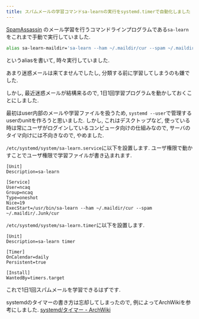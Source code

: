 ```yaml
---
title: スパムメールの学習コマンドsa-learnの実行をsystemd.timerで自動化しました
---
```


[SpamAssassin](https://ja.wikipedia.org/wiki/SpamAssassin)
のメール学習を行うコマンドラインプログラムである`sa-learn`をこれまで手動で実行していました.

~~~sh
alias sa-learn-maildir='sa-learn --ham ~/.maildir/cur --spam ~/.maildir/.Junk/cur --progress'
~~~

というaliasを書いて,
時々実行していました.

あまり迷惑メールは来てませんでしたし,
分類する前に学習してしまうのも嫌でした.

しかし,
最近迷惑メールが結構来るので,
1日1回学習プログラムを動かしておくことにしました.

最初はuser内部のメールや学習ファイルを扱うため,
`systemd --user`で管理するuserのunitを作ろうと思いました.
しかし,
これはデスクトップなど,
使っている時は常にユーザがログインしているコンピュータ向けの仕組みなので,
サーバのタイマ向けには不向きなので,
やめました.

`/etc/systemd/system/sa-learn.service`に以下を設置します.
ユーザ権限で動かすことでユーザ権限で学習ファイルが書き込まれます.

~~~
[Unit]
Description=sa-learn

[Service]
User=ncaq
Group=ncaq
Type=oneshot
Nice=19
ExecStart=/usr/bin/sa-learn --ham ~/.maildir/cur --spam ~/.maildir/.Junk/cur
~~~

`/etc/systemd/system/sa-learn.timer`に以下を設置します.

~~~
[Unit]
Description=sa-learn timer

[Timer]
OnCalendar=daily
Persistent=true

[Install]
WantedBy=timers.target
~~~

これで1日1回スパムメールを学習できるはずです.

systemdのタイマーの書き方は忘却してしまったので,
例によってArchWikiを参考にしました.
[systemd/タイマー - ArchWiki](https://wiki.archlinux.jp/index.php/Systemd/%E3%82%BF%E3%82%A4%E3%83%9E%E3%83%BC)
